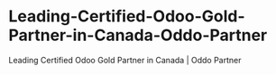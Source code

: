 # Leading-Certified-Odoo-Gold-Partner-in-Canada-Oddo-Partner
Leading Certified Odoo Gold Partner in Canada | Oddo Partner
